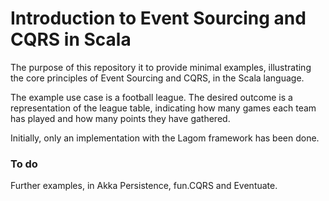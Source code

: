 # Introduction to Event Sourcing and CQRS in Scala


The purpose of this repository it to provide minimal examples, illustrating the core principles of Event Sourcing and CQRS, in the Scala language.

The example use case is a football league. The desired outcome is a representation of the league table, indicating how many games each team has played and how many points they have gathered.

Initially, only an implementation with the Lagom framework has been done.


### To do
Further examples, in Akka Persistence, fun.CQRS and Eventuate.

